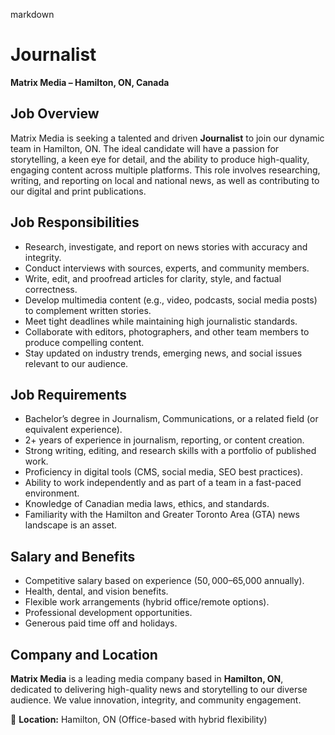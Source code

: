 markdown
# **Journalist**  
**Matrix Media – Hamilton, ON, Canada**  

## **Job Overview**  
Matrix Media is seeking a talented and driven **Journalist** to join our dynamic team in Hamilton, ON. The ideal candidate will have a passion for storytelling, a keen eye for detail, and the ability to produce high-quality, engaging content across multiple platforms. This role involves researching, writing, and reporting on local and national news, as well as contributing to our digital and print publications.  

## **Job Responsibilities**  
- Research, investigate, and report on news stories with accuracy and integrity.  
- Conduct interviews with sources, experts, and community members.  
- Write, edit, and proofread articles for clarity, style, and factual correctness.  
- Develop multimedia content (e.g., video, podcasts, social media posts) to complement written stories.  
- Meet tight deadlines while maintaining high journalistic standards.  
- Collaborate with editors, photographers, and other team members to produce compelling content.  
- Stay updated on industry trends, emerging news, and social issues relevant to our audience.  

## **Job Requirements**  
- Bachelor’s degree in Journalism, Communications, or a related field (or equivalent experience).  
- 2+ years of experience in journalism, reporting, or content creation.  
- Strong writing, editing, and research skills with a portfolio of published work.  
- Proficiency in digital tools (CMS, social media, SEO best practices).  
- Ability to work independently and as part of a team in a fast-paced environment.  
- Knowledge of Canadian media laws, ethics, and standards.  
- Familiarity with the Hamilton and Greater Toronto Area (GTA) news landscape is an asset.  

## **Salary and Benefits**  
- Competitive salary based on experience ($50,000–$65,000 annually).  
- Health, dental, and vision benefits.  
- Flexible work arrangements (hybrid office/remote options).  
- Professional development opportunities.  
- Generous paid time off and holidays.  

## **Company and Location**  
**Matrix Media** is a leading media company based in **Hamilton, ON**, dedicated to delivering high-quality news and storytelling to our diverse audience. We value innovation, integrity, and community engagement.  

📍 **Location:** Hamilton, ON (Office-based with hybrid flexibility)